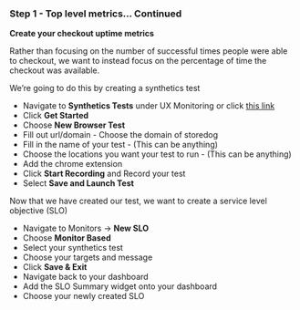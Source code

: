### Step 1 - Top level metrics… Continued


**Create your checkout uptime metrics**

Rather than focusing on the number of successful times people were able to checkout, we want to instead focus on the percentage of time the checkout was available. 

We’re going to do this by creating a synthetics test 

- Navigate to **Synthetics Tests** under UX Monitoring or click [this link](https://app.datadoghq.com/synthetics/list)
- Click **Get Started**
- Choose **New Browser Test**
- Fill out url/domain - Choose the domain of storedog 
- Fill in the name of your test - (This can be anything)
- Choose the locations you want your test to run - (This can be anything)
- Add the chrome extension 
- Click **Start Recording** and Record your test
- Select **Save and Launch Test**

Now that we have created our test, we want to create a service level objective (SLO)

- Navigate to Monitors → **New SLO**
- Choose **Monitor Based**
- Select your synthetics test
- Choose your targets and message
- Click **Save & Exit**
- Navigate back to your dashboard
- Add the SLO Summary widget onto your dashboard
- Choose your newly created SLO
